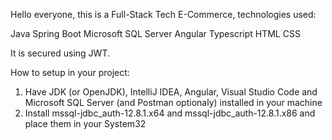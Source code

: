 Hello everyone, this is a Full-Stack Tech E-Commerce, technologies used:

Java
Spring Boot
Microsoft SQL Server
Angular
Typescript
HTML
CSS

It is secured using JWT.

How to setup in your project:

1. Have JDK (or OpenJDK), IntelliJ IDEA, Angular, Visual Studio Code and Microsoft SQL Server (and Postman optionaly) installed in your machine
2. Install mssql-jdbc_auth-12.8.1.x64 and mssql-jdbc_auth-12.8.1.x86 and place them in your System32
